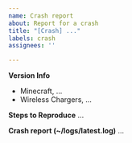 ```yaml
---
name: Crash report
about: Report for a crash
title: "[Crash] ..."
labels: crash
assignees: ''

---
```


**Version Info**
- Minecraft, ...
- Wireless Chargers, ...

**Steps to Reproduce**
...

**Crash report (~/logs/latest.log)**
...
